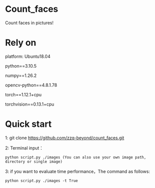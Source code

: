 # Count_faces
Count faces in pictures!

# Rely on
platform: Ubuntu18.04

python==3.10.5

numpy==1.26.2

opencv-python==4.8.1.78

torch==1.12.1+cpu

torchvision==0.13.1+cpu
# Quick start
1: git clone https://github.com/zzq-beyond/count_faces.git

2: Terminal input：

    python script.py ./images (You can also use your own image path, directory or single image)

3: if you want to evaluate time performance，The command as follows:

    python script.py ./images -t True
    

